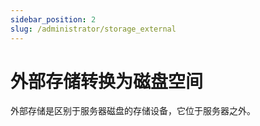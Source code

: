 ```yaml
---
sidebar_position: 2
slug: /administrator/storage_external
---
```


# 外部存储转换为磁盘空间

外部存储是区别于服务器磁盘的存储设备，它位于服务器之外。  


